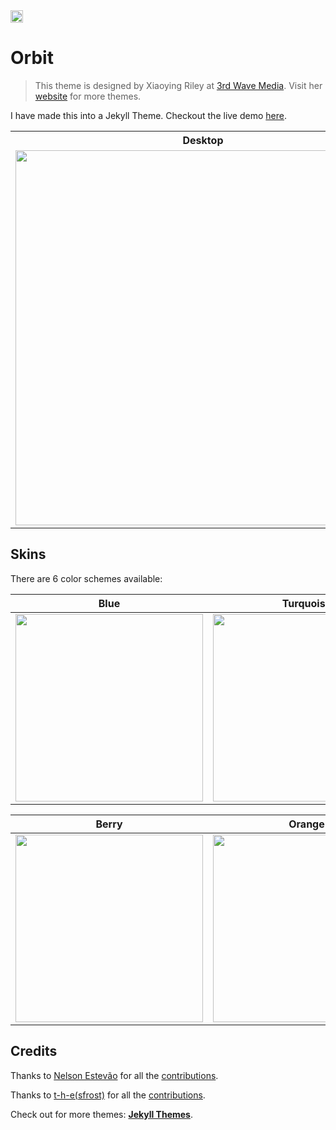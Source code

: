 <a href="https://jekyll-themes.com">
<img src="https://img.shields.io/badge/featured%20on-JT-red.svg" height="20" alt="Jekyll Themes Shield" >
</a>

# Orbit
> This theme is designed by Xiaoying Riley at [3rd Wave Media](http://themes.3rdwavemedia.com/). 
> Visit her [website](http://themes.3rdwavemedia.com/) for more themes.

I have made this into a Jekyll Theme. Checkout the live demo [here](https://webjeda.com/online-cv/).

<table>
  <tr>
    <th>Desktop</th>
    <th>Mobile</th>
  </tr>
  <tr>
    <td>
        <img src="https://webjeda.com/online-cv/assets/images/desktop.png?raw=true" width="600"/>
    </td>
    <td>
        <img src="https://webjeda.com/online-cv/assets/images/mobile.png?raw=true" width="250"/>
    </td>
  </tr>
</table>


## Skins

There are 6 color schemes available:

| Blue | Turquoise | Green |
|---------|---------|---------|
| <img src="https://webjeda.com/online-cv/assets/images/blue.jpg" width="300"/> | <img src="https://webjeda.com/online-cv/assets/images/turquoise.jpg" width="300"/> | <img src="https://webjeda.com/online-cv/assets/images/green.jpg" width="300"/> |

| Berry | Orange | Ceramic |
|---------|---------|---------|
| <img src="https://webjeda.com/online-cv/assets/images/berry.jpg" width="300"/> | <img src="https://webjeda.com/online-cv/assets/images/orange.jpg" width="300"/> | <img src="https://webjeda.com/online-cv/assets/images/ceramic.jpg" width="300"/> |

## Credits

Thanks to [Nelson Estevão](https://github.com/nelsonmestevao) for all the [contributions](https://github.com/sharu725/online-cv/commits?author=nelsonmestevao).

Thanks to [t-h-e(sfrost)](https://github.com/t-h-e) for all the [contributions](https://github.com/sharu725/online-cv/commits?author=t-h-e).

Check out for more themes: [**Jekyll Themes**](http://jekyll-themes.com).
